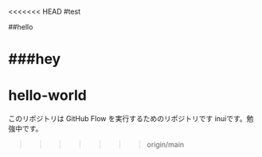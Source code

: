 <<<<<<< HEAD
#test

##hello

###hey
=======
# hello-world
このリポジトリは GitHub Flow を実行するためのリポジトリです
inuiです。勉強中です。
>>>>>>> origin/main
